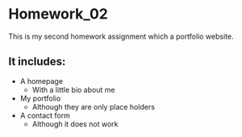 # Homework_02
This is my second homework assignment which a portfolio website.

## It includes:
  - A homepage
    - With a little bio about me
  - My portfolio
    - Although they are only place holders
  - A contact form
    - Although it does not work
